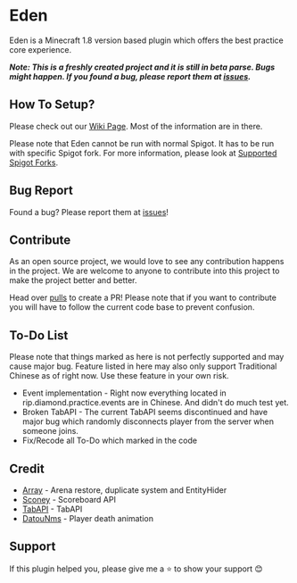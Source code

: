 # Eden
Eden is a Minecraft 1.8 version based plugin which offers the best practice core experience.

_**Note: This is a freshly created project and it is still in beta parse. Bugs might happen. If you found a bug, please report them at [issues](https://github.com/RealGoodestEnglish/Eden/issues).**_

## How To Setup?
Please check out our [Wiki Page](https://github.com/RealGoodestEnglish/Eden/wiki). Most of the information are in there.

Please note that Eden cannot be run with normal Spigot. It has to be run with specific Spigot fork. For more information, please look at [Supported Spigot Forks](https://github.com/RealGoodestEnglish/Eden/wiki/Getting-Started#supported-spigot-forks).

## Bug Report
Found a bug? Please report them at [issues](https://github.com/RealGoodestEnglish/Eden/issues)!

## Contribute
As an open source project, we would love to see any contribution happens in the project. We are welcome to anyone to contribute into this project to make the project better and better. 

Head over [pulls](https://github.com/RealGoodestEnglish/Eden/pulls) to create a PR! Please note that if you want to contribute you will have to follow the current code base to prevent confusion.

## To-Do List
Please note that things marked as here is not perfectly supported and may cause major bug. Feature listed in here may also only support Traditional Chinese as of right now. Use these feature in your own risk.
* Event implementation - Right now everything located in rip.diamond.practice.events are in Chinese. And didn't do much test yet.
* Broken TabAPI - The current TabAPI seems discontinued and have major bug which randomly disconnects player from the server when someone joins.
* Fix/Recode all To-Do which marked in the code

## Credit
* [Array](https://github.com/RefineDevelopment/Array) - Arena restore, duplicate system and EntityHider
* [Sconey](https://github.com/Saturn-Operations/Sconey) - Scoreboard API
* [TabAPI](https://github.com/NoSequel/TabAPI) - TabAPI
* [DatouNms](https://github.com/lulu2002/DatouNms) - Player death animation

## Support
If this plugin helped you, please give me a ⭐ to show your support 😊